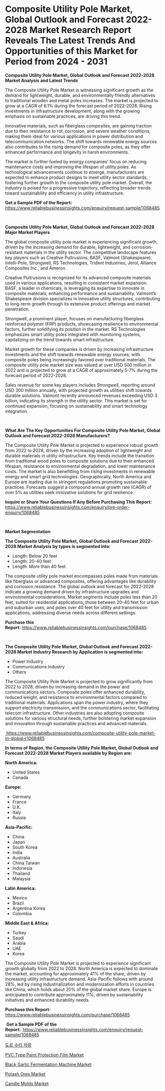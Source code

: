 <p><h1>Composite Utility Pole Market, Global Outlook and Forecast 2022-2028 Market Research Report Reveals The Latest Trends And Opportunities of this Market for Period from 2024 - 2031</h1></p><p><strong>Composite Utility Pole Market, Global Outlook and Forecast 2022-2028 Market Analysis and Latest Trends</strong></p>
<p><p>The Composite Utility Pole Market is witnessing significant growth as the demand for lightweight, durable, and environmentally friendly alternatives to traditional wooden and metal poles increases. The market is projected to grow at a CAGR of 6.1% during the forecast period of 2022-2028. Rising investments in infrastructure development, along with the growing emphasis on sustainable practices, are driving this trend. </p><p>Innovative materials, such as fiberglass composites, are gaining traction due to their resistance to rot, corrosion, and severe weather conditions, making them ideal for various applications in power distribution and telecommunication networks. The shift towards renewable energy sources also contributes to the rising demand for composite poles, as they offer enhanced performance and longevity in harsh environments.</p><p>The market is further fueled by energy companies' focus on reducing maintenance costs and improving the lifespan of utility poles. As technological advancements continue to emerge, manufacturers are expected to enhance product designs to meet utility sector standards, fostering further growth in the composite utility pole market. Overall, the industry is poised for a progressive trajectory, reflecting broader trends toward sustainability and efficiency in utility infrastructure.</p></p>
<p><strong>Get a Sample PDF of the Report:&nbsp;</strong> <a href="https://www.reliablebusinessinsights.com/enquiry/request-sample/1068485">https://www.reliablebusinessinsights.com/enquiry/request-sample/1068485</a></p>
<p>&nbsp;</p>
<p><strong>Composite Utility Pole Market, Global Outlook and Forecast 2022-2028 Major Market Players</strong></p>
<p><p>The global composite utility pole market is experiencing significant growth, driven by the increasing demand for durable, lightweight, and corrosion-resistant materials in the utility sector. The competitive landscape features key players such as Creative Pultrusions, BASF, Valmont (Shakespeare), Intelli-Pole, Strongwell, RS Technologies, Trident Industries, Jerol, Alliance Composites Inc., and Ameron.</p><p>Creative Pultrusions is recognized for its advanced composite materials used in various applications, resulting in consistent market expansion. BASF, a leader in chemicals, is leveraging its expertise to innovate in composite materials, enhancing performance and sustainability. Valmont’s Shakespeare division specializes in innovative utility structures, contributing to long-term growth through its extensive product offerings and market penetration.</p><p>Strongwell, a prominent player, focuses on manufacturing fiberglass reinforced polymer (FRP) products, showcasing resilience to environmental factors, further solidifying its position in the market. RS Technologies emphasizes smart utility poles integrated with monitoring systems, capitalizing on the trend towards smart infrastructure.</p><p>Market growth for these companies is driven by increasing infrastructure investments and the shift towards renewable energy sources, with composite poles being increasingly favored over traditional materials. The composite utility pole market size was valued at over USD 500 million in 2022 and is projected to grow at a CAGR of approximately 5-7% during the forecast period of 2022-2028.</p><p>Sales revenue for some key players includes Strongwell, reporting around USD 300 million annually, with projected growth as utilities shift towards durable solutions. Valmont recently announced revenues exceeding USD 3 billion, indicating its strength in the utility sector. This market is set for continued expansion, focusing on sustainability and smart technology integration.</p></p>
<p>&nbsp;</p>
<p><strong>What Are The Key Opportunities For Composite Utility Pole Market, Global Outlook and Forecast 2022-2028 Manufacturers?</strong></p>
<p><p>The Composite Utility Pole Market is projected to experience robust growth from 2022 to 2028, driven by the increasing adoption of lightweight and durable materials in utility infrastructure. Key trends include the transition from traditional wood poles to composite solutions due to their enhanced lifespan, resistance to environmental degradation, and lower maintenance costs. The market is also benefitting from rising investments in renewable energy and smart grid technologies. Geographically, North America and Europe are leading due to stringent regulations promoting sustainable practices. Forecasts suggest a compound annual growth rate (CAGR) of over 5% as utilities seek innovative solutions for grid resilience.</p></p>
<p><strong>Inquire or Share Your Questions If Any Before Purchasing This Report:</strong> <a href="https://www.reliablebusinessinsights.com/enquiry/pre-order-enquiry/1068485">https://www.reliablebusinessinsights.com/enquiry/pre-order-enquiry/1068485</a></p>
<p>&nbsp;</p>
<p><strong>Market Segmentation</strong></p>
<p><strong>The Composite Utility Pole Market, Global Outlook and Forecast 2022-2028 Market Analysis by types is segmented into:</strong></p>
<p><ul><li>Length: Below 20 feet</li><li>Length: 20-40 feet</li><li>Length: More than 40 feet</li></ul></p>
<p><p>The composite utility pole market encompasses poles made from materials like fiberglass or advanced composites, offering advantages like durability and corrosion resistance. The global outlook and forecast for 2022-2028 indicate a growing demand driven by infrastructure upgrades and environmental considerations. Market segments include poles less than 20 feet, suited for residential applications; those between 20-40 feet for urban and suburban uses; and poles over 40 feet for utility and transmission applications, addressing diverse needs across different settings.</p></p>
<p><strong>Purchase this Report:&nbsp;</strong><a href="https://www.reliablebusinessinsights.com/purchase/1068485">https://www.reliablebusinessinsights.com/purchase/1068485</a></p>
<p>&nbsp;</p>
<p><strong>The Composite Utility Pole Market, Global Outlook and Forecast 2022-2028 Market Industry Research by Application is segmented into:</strong></p>
<p><ul><li>Power Industry</li><li>Communications Industry</li><li>Others</li></ul></p>
<p><p>The Composite Utility Pole Market is projected to grow significantly from 2022 to 2028, driven by increasing demand in the power and communications sectors. Composite poles offer enhanced durability, reduced weight, and resistance to environmental factors compared to traditional materials. Applications span the power industry, where they support electricity transmission, and the communications sector, facilitating telecom infrastructure. Other industries are also adopting composite solutions for various structural needs, further bolstering market expansion and innovation through sustainable practices and advanced materials.</p></p>
<p><a href="https://www.reliablebusinessinsights.com/composite-utility-pole-market-in-global-r1068485">&nbsp;https://www.reliablebusinessinsights.com/composite-utility-pole-market-in-global-r1068485</a></p>
<p><strong>In terms of Region, the Composite Utility Pole Market, Global Outlook and Forecast 2022-2028 Market Players available by Region are:</strong></p>
<p>
    <p> <strong> North America: </strong>
        <ul>
            <li>United States</li>
            <li>Canada</li>
        </ul>
        </p> 
    <p> <strong> Europe: </strong>
        <ul>
            <li>Germany</li>
            <li>France</li>
            <li>U.K.</li>
            <li>Italy</li>
            <li>Russia</li>
        </ul>
        </p> 
    <p> <strong> Asia-Pacific: </strong>
        <ul>
            <li>China</li>
            <li>Japan</li>
            <li>South Korea</li>
            <li>India</li>
            <li>Australia</li>
            <li>China Taiwan</li>
            <li>Indonesia</li>
            <li>Thailand</li>
            <li>Malaysia</li>
        </ul>
        </p> 
    <p> <strong> Latin America: </strong>
        <ul>
            <li>Mexico</li>
            <li>Brazil</li>
            <li>Argentina Korea</li>
            <li>Colombia</li>
        </ul>
        </p> 
    <p> <strong> Middle East & Africa: </strong>
        <ul>
            <li>Turkey</li>
            <li>Saudi</li>
            <li>Arabia</li>
            <li>UAE</li>
            <li>Korea</li>
        </ul>
    </p>
    </p>
<p><p>The Composite Utility Pole Market is projected to experience significant growth globally from 2022 to 2028. North America is expected to dominate the market, accounting for approximately 41% of the share, driven by increasing utility infrastructure demand. Asia-Pacific follows with around 28%, led by rising industrialization and modernization efforts in countries like China, which holds about 20% of the global market share. Europe is anticipated to contribute approximately 11%, driven by sustainability initiatives and enhanced durability needs.</p></p>
<p><strong>Purchase this Report: </strong><a href="https://www.reliablebusinessinsights.com/purchase/1068485">https://www.reliablebusinessinsights.com/purchase/1068485</a></p>
<p>&nbsp;<strong>Get a Sample PDF of the Report:&nbsp;&nbsp;</strong><a href="https://www.reliablebusinessinsights.com/enquiry/request-sample/1068485">https://www.reliablebusinessinsights.com/enquiry/request-sample/1068485</a></p>
<p><strong></strong></p>
<p><p><a href="https://medium.com/@eiehrdy77/%EB%8F%84%EB%A1%9C-%EC%88%98%EB%A6%AC-%EC%B0%A8%EB%9F%89-%EC%8B%9C%EC%9E%A5-%EC%8B%AC%EC%B8%B5-%EB%B6%84%EC%84%9D-%ED%8A%B8%EB%A0%8C%EB%93%9C-%EC%8B%9C%EC%9E%A5-%EC%84%B8%EB%B6%84%ED%99%94-%EA%B2%BD%EC%9F%81-%EB%B6%84%EC%84%9D-3402bbfb2362">도로 수리 차량</a></p><p><a href="https://medium.com/@crystalwastonh89/charting-the-future-comprehensive-analysis-of-the-global-pvc-type-paint-protection-film-market-f4dd2c69ae85">PVC Type Paint Protection Film Market</a></p><p><a href="https://www.linkedin.com/pulse/black-garlic-fermentation-machine-market-trends-focusing-nmf3c?trackingId=nkR%2BXY%2FIQjqdQJeTNk5GIw%3D%3D">Black Garlic Fermentation Machine Market</a></p><p><a href="https://medium.com/@rachel.payne546456/potash-ores-market-trends-and-analysis-opportunities-and-challenges-for-future-growth-2024-7807672f09b3">Potash Ores Market</a></p><p><a href="https://www.linkedin.com/pulse/candle-molds-market-size-share-competitive-landscape-ebmpc?trackingId=LCrywVCrTDGM0LjsrCS35Q%3D%3D">Candle Molds Market</a></p></p>
